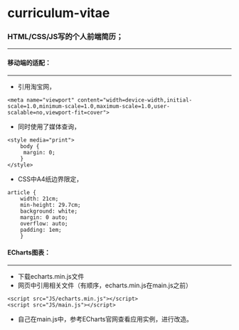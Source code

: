 # curriculum-vitae 
### HTML/CSS/JS写的个人前端简历；
****
#### 移动端的适配：
****
- 引用淘宝网，
```
<meta name="viewport" content="width=device-width,initial-scale=1.0,minimum-scale=1.0,maximum-scale=1.0,user-scalable=no,viewport-fit=cover"> 
```
- 同时使用了媒体查询，  
```
<style media="print">  
	body {  
	 margin: 0;  
	}  		
</style>  
```
- CSS中A4纸边界限定，
```
article {  
	width: 21cm;  
	min-height: 29.7cm;  
	background: white;  
	margin: 0 auto;  
	overflow: auto;  
	padding: 1em;  
	}  
```
#### ECharts图表：  
****
- 下载echarts.min.js文件  
- 网页中引用相关文件（有顺序，echarts.min.js在main.js之前）
```
<script src="JS/echarts.min.js"></script>    
<script src="JS/main.js"></script>  
```
- 自己在main.js中，参考ECharts官网查看应用实例，进行改造。  
